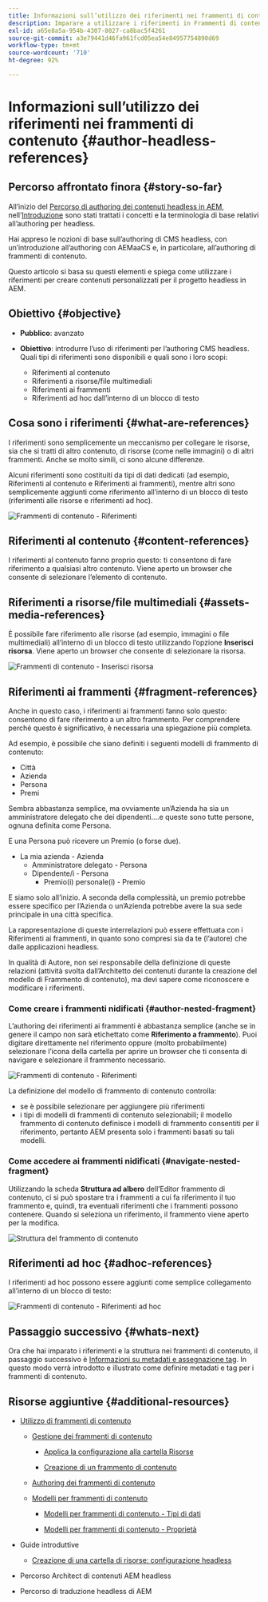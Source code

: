 ```yaml
---
title: Informazioni sull’utilizzo dei riferimenti nei frammenti di contenuto
description: Imparare a utilizzare i riferimenti in Frammenti di contenuto, per i contenuti, altri frammenti e altre risorse (file multimediali). Introdurre la necessità e la meccanica dei frammenti nidificati per l’authoring CMS headless.
exl-id: a65e8a5a-954b-4307-8027-ca8bac5f4261
source-git-commit: a3e79441d46fa961fcd05ea54e84957754890d69
workflow-type: tm+mt
source-wordcount: '710'
ht-degree: 92%

---
```


# Informazioni sull’utilizzo dei riferimenti nei frammenti di contenuto {#author-headless-references}

## Percorso affrontato finora {#story-so-far}

All’inizio del [Percorso di authoring dei contenuti headless in AEM](overview.md), nell’[Introduzione](introduction.md) sono stati trattati i concetti e la terminologia di base relativi all’authoring per headless.

Hai appreso le nozioni di base sull’authoring di CMS headless, con un’introduzione all’authoring con AEMaaCS e, in particolare, all’authoring di frammenti di contenuto.

Questo articolo si basa su questi elementi e spiega come utilizzare i riferimenti per creare contenuti personalizzati per il progetto headless in AEM.

## Obiettivo {#objective}

* **Pubblico**: avanzato
* **Obiettivo**: introdurre l’uso di riferimenti per l’authoring CMS headless. Quali tipi di riferimenti sono disponibili e quali sono i loro scopi:

   * Riferimenti al contenuto
   * Riferimenti a risorse/file multimediali
   * Riferimenti ai frammenti
   * Riferimenti ad hoc dall’interno di un blocco di testo

## Cosa sono i riferimenti {#what-are-references}

I riferimenti sono semplicemente un meccanismo per collegare le risorse, sia che si tratti di altro contenuto, di risorse (come nelle immagini) o di altri frammenti. Anche se molto simili, ci sono alcune differenze.

Alcuni riferimenti sono costituiti da tipi di dati dedicati (ad esempio, Riferimenti al contenuto e Riferimenti ai frammenti), mentre altri sono semplicemente aggiunti come riferimento all’interno di un blocco di testo (riferimenti alle risorse e riferimenti ad hoc).

![Frammenti di contenuto - Riferimenti](/help/sites-cloud/administering/content-fragments/assets/cf-authoring-overview.png)

## Riferimenti al contenuto {#content-references}

I riferimenti al contenuto fanno proprio questo: ti consentono di fare riferimento a qualsiasi altro contenuto. Viene aperto un browser che consente di selezionare l’elemento di contenuto.

## Riferimenti a risorse/file multimediali {#assets-media-references}

È possibile fare riferimento alle risorse (ad esempio, immagini o file multimediali) all’interno di un blocco di testo utilizzando l’opzione **Inserisci risorsa**. Viene aperto un browser che consente di selezionare la risorsa.

![Frammenti di contenuto - Inserisci risorsa](/help/journey-headless/author/assets/headless-journey-author-references-02.png)

## Riferimenti ai frammenti {#fragment-references}

Anche in questo caso, i riferimenti ai frammenti fanno solo questo: consentono di fare riferimento a un altro frammento. Per comprendere perché questo è significativo, è necessaria una spiegazione più completa.

Ad esempio, è possibile che siano definiti i seguenti modelli di frammento di contenuto:

* Città
* Azienda
* Persona
* Premi

Sembra abbastanza semplice, ma ovviamente un’Azienda ha sia un amministratore delegato che dei dipendenti....e queste sono tutte persone, ognuna definita come Persona.

E una Persona può ricevere un Premio (o forse due).

* La mia azienda - Azienda
   * Amministratore delegato - Persona
   * Dipendente/i - Persona
      * Premio(i) personale(i) - Premio

E siamo solo all’inizio. A seconda della complessità, un premio potrebbe essere specifico per l’Azienda o un’Azienda potrebbe avere la sua sede principale in una città specifica.

La rappresentazione di queste interrelazioni può essere effettuata con i Riferimenti ai frammenti, in quanto sono compresi sia da te (l’autore) che dalle applicazioni headless.

In qualità di Autore, non sei responsabile della definizione di queste relazioni (attività svolta dall’Architetto dei contenuti durante la creazione del modello di Frammento di contenuto), ma devi sapere come riconoscere e modificare i riferimenti.

<!--
![Content Modeling with Content Fragments](/help/journey-headless/developer/assets/headless-modeling-01.png "Content Modeling with Content Fragments")
-->

### Come creare i frammenti nidificati {#author-nested-fragment}

L’authoring dei riferimenti ai frammenti è abbastanza semplice (anche se in genere il campo non sarà etichettato come **Riferimento a frammento**). Puoi digitare direttamente nel riferimento oppure (molto probabilmente) selezionare l’icona della cartella per aprire un browser che ti consenta di navigare e selezionare il frammento necessario.

![Frammenti di contenuto - Riferimenti](/help/journey-headless/author/assets/headless-journey-author-references-03.png)

La definizione del modello di frammento di contenuto controlla:

* se è possibile selezionare per aggiungere più riferimenti
* i tipi di modelli di frammenti di contenuto selezionabili; il modello frammento di contenuto definisce i modelli di frammento consentiti per il riferimento, pertanto AEM presenta solo i frammenti basati su tali modelli.

### Come accedere ai frammenti nidificati {#navigate-nested-fragment}

Utilizzando la scheda **Struttura ad albero** dell’Editor frammento di contenuto, ci si può spostare tra i frammenti a cui fa riferimento il tuo frammento e, quindi, tra eventuali riferimenti che i frammenti possono contenere. Quando si seleziona un riferimento, il frammento viene aperto per la modifica.

![Struttura del frammento di contenuto](/help/sites-cloud/administering/content-fragments/assets/cf-authoring-structure-tree.png)

## Riferimenti ad hoc {#adhoc-references}

I riferimenti ad hoc possono essere aggiunti come semplice collegamento all’interno di un blocco di testo:

![Frammenti di contenuto - Riferimenti ad hoc](/help/journey-headless/author/assets/headless-journey-author-references-04.png)

## Passaggio successivo {#whats-next}

Ora che hai imparato i riferimenti e la struttura nei frammenti di contenuto, il passaggio successivo è [Informazioni su metadati e assegnazione tag](metadata-tagging.md). In questo modo verrà introdotto e illustrato come definire metadati e tag per i frammenti di contenuto.

## Risorse aggiuntive {#additional-resources}

* [Utilizzo di frammenti di contenuto](/help/sites-cloud/administering/content-fragments/overview.md)

   * [Gestione dei frammenti di contenuto](/help/sites-cloud/administering/content-fragments/managing.md)

      * [Applica la configurazione alla cartella Risorse](/help/sites-cloud/administering/content-fragments/setup.md#apply-the-configuration-to-your-folder)

      * [Creazione di un frammento di contenuto](/help/sites-cloud/administering/content-fragments/managing.md#creating-a-content-fragment)

   * [Authoring dei frammenti di contenuto](/help/sites-cloud/administering/content-fragments/authoring.md)

   * [Modelli per frammenti di contenuto](/help/sites-cloud/administering/content-fragments/content-fragment-models.md)

      * [Modelli per frammenti di contenuto - Tipi di dati](/help/sites-cloud/administering/content-fragments/content-fragment-models.md#data-types)

      * [Modelli per frammenti di contenuto - Proprietà](/help/sites-cloud/administering/content-fragments/content-fragment-models.md#properties)

* Guide introduttive
   * [Creazione di una cartella di risorse: configurazione headless](/help/headless/setup/create-assets-folder.md)

* Percorso Architect di contenuti AEM headless

* Percorso di traduzione headless di AEM
